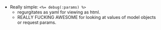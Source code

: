 * Really simple: `<%= debug(:params) %>`
  * regurgitates as yaml for viewing as html.
  * REALLY FUCKING AWESOME for looking at values of model objects or request params.